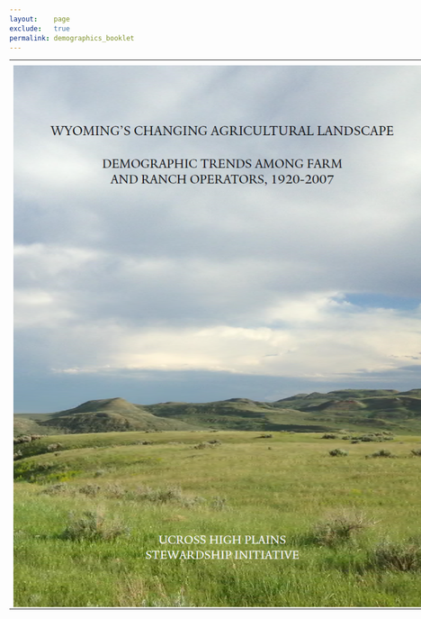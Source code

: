 ```yaml
---
layout:    page
exclude:   true
permalink: demographics_booklet
---
```


<table style="width:150%">
  <tr>
	<th></th>
  </tr>
  
  <tr>
	<td><object data="https://nbviewer.jupyter.org/github/hglick/hglick.github.io/blob/master/_images/PDF/Single_Page_Demographics_Booklet.pdf" width="100%" height="400%" type='application/pdf'/><img src="https://raw.githubusercontent.com/hglick/hglick.github.io/master/_images/Large/Demographics_Booklet_Cover.png" width="100%" align="left"></object></td>
  </tr>
 </table>





   

